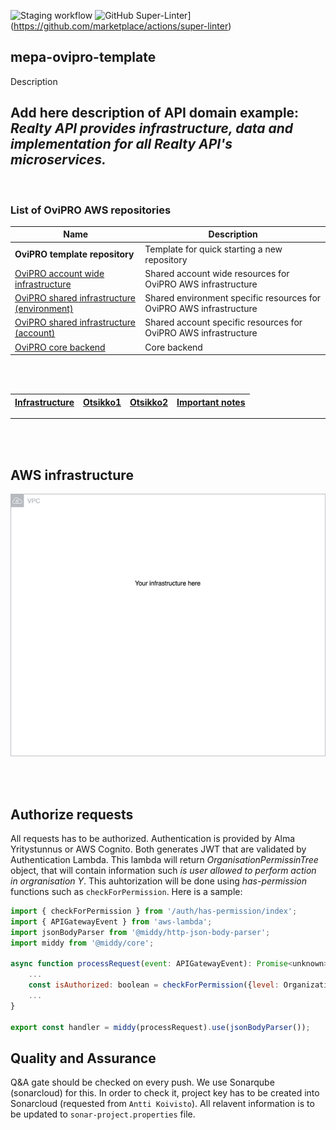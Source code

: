 ![Staging workflow](https://github.com/almamedia/mepa-ovipro-api-template/actions/workflows/main-pipeline.yml/badge.svg)
![GitHub Super-Linter](https://github.com/almamedia/mepa-ovipro-api-template/workflows/Main%20pipeline/badge.svg)](https://github.com/marketplace/actions/super-linter)


## mepa-ovipro-template

Description

**Add here description of API domain**
example:
_Realty API provides infrastructure, data and implementation for all Realty API's microservices._
---

<br/>

### List of OviPRO AWS repositories

| Name                                                                    | Description                                    |
| ----------------------------------------------------------------------- | ---------------------------------------------- |
| **OviPRO template repository**   | Template for quick starting a new repository                            |
| [OviPRO account wide infrastructure](https://github.com/almamedia/mepa-ovipro-common)| Shared account wide resources for OviPRO AWS infrastructure |
| [OviPRO shared infrastructure (environment)](https://github.com/almamedia/mepa-ovipro-common-environment)| Shared environment specific resources for OviPRO AWS infrastructure |
| [OviPRO shared infrastructure (account)](https://github.com/almamedia/mepa-ovipro-common-account)| Shared account specific resources for OviPRO AWS infrastructure |
| [OviPRO core backend](https://github.com/almamedia/mepa-ovipro-core-backend)       | Core backend                          |

<br/><br/>

| [Infrastructure](#aws-infrastructure) | [Otsikko1](#running) | [Otsikko2](#tests) | [Important notes](#important) |
| :-------------------------------: | :-----------------: | :-------------: | :---------------------------: |

---

<br/><br/>

## AWS infrastructure

![Current infrastructure](./infra/docs/infra.drawio.png)

<br/><br/>

## Authorize requests
All requests has to be authorized. Authentication is provided by Alma Yritystunnus or AWS Cognito. Both generates JWT that are validated by Authentication Lambda. This lambda will return _OrganisationPermissinTree_ object, that will contain information such _is user allowed to perform action in orgranisation Y_.
This auhtorization will be done using _has-permission_ functions such as `checkForPermission`. Here is a sample:
```javascript
import { checkForPermission } from '/auth/has-permission/index';
import { APIGatewayEvent } from 'aws-lambda';
import jsonBodyParser from '@middy/http-json-body-parser';
import middy from '@middy/core';

async function processRequest(event: APIGatewayEvent): Promise<unknown> {
    ...
    const isAuthorized: boolean = checkForPermission({level: OrganizationUnitLevel.CUSTOMER, organizationId: 12345, permission: PermissionType.PRO_VIEWER}, event.requestContext, false);
    ...
}

export const handler = middy(processRequest).use(jsonBodyParser());

```

## Quality and Assurance
Q&A gate should be checked on every push. We use Sonarqube (sonarcloud) for this. In order to check it, project key has to be created into Sonarcloud (requested from `Antti Koivisto`). All relavent information is to be updated to `sonar-project.properties` file.
